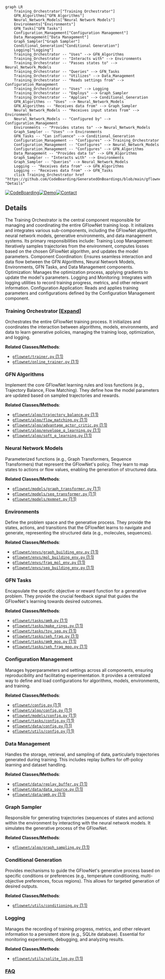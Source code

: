 ```mermaid
graph LR
    Training_Orchestrator["Training Orchestrator"]
    GFN_Algorithms["GFN Algorithms"]
    Neural_Network_Models["Neural Network Models"]
    Environments["Environments"]
    GFN_Tasks["GFN Tasks"]
    Configuration_Management["Configuration Management"]
    Data_Management["Data Management"]
    Graph_Sampler["Graph Sampler"]
    Conditional_Generation["Conditional Generation"]
    Logging["Logging"]
    Training_Orchestrator -- "Uses" --> GFN_Algorithms
    Training_Orchestrator -- "Interacts with" --> Environments
    Training_Orchestrator -- "Passes states to" --> Neural_Network_Models
    Training_Orchestrator -- "Queries" --> GFN_Tasks
    Training_Orchestrator -- "Utilizes" --> Data_Management
    Training_Orchestrator -- "Reads settings from" --> Configuration_Management
    Training_Orchestrator -- "Uses" --> Logging
    Training_Orchestrator -- "Employs" --> Graph_Sampler
    Training_Orchestrator -- "Applies" --> Conditional_Generation
    GFN_Algorithms -- "Uses" --> Neural_Network_Models
    GFN_Algorithms -- "Receives data from" --> Graph_Sampler
    Neural_Network_Models -- "Receives input states from" --> Environments
    Neural_Network_Models -- "Configured by" --> Configuration_Management
    Environments -- "Provides states to" --> Neural_Network_Models
    Graph_Sampler -- "Uses" --> Environments
    GFN_Tasks -- "Can influence" --> Conditional_Generation
    Configuration_Management -- "Configures" --> Training_Orchestrator
    Configuration_Management -- "Configures" --> Neural_Network_Models
    Configuration_Management -- "Configures" --> GFN_Algorithms
    Data_Management -- "Provides data to" --> GFN_Algorithms
    Graph_Sampler -- "Interacts with" --> Environments
    Graph_Sampler -- "Queries" --> Neural_Network_Models
    Logging -- "Receives data from" --> GFN_Algorithms
    Logging -- "Receives data from" --> GFN_Tasks
    click Training_Orchestrator href "https://github.com/CodeBoarding/GeneratedOnBoardings/blob/main/gflownet/Training_Orchestrator.md" "Details"
```

[![CodeBoarding](https://img.shields.io/badge/Generated%20by-CodeBoarding-9cf?style=flat-square)](https://github.com/CodeBoarding/GeneratedOnBoardings)[![Demo](https://img.shields.io/badge/Try%20our-Demo-blue?style=flat-square)](https://www.codeboarding.org/demo)[![Contact](https://img.shields.io/badge/Contact%20us%20-%20contact@codeboarding.org-lightgrey?style=flat-square)](mailto:contact@codeboarding.org)

## Details

The Training Orchestrator is the central component responsible for managing and coordinating the entire GFlowNet training loop. It initializes and integrates various sub-components, including the GFlowNet algorithm, neural network models, generative environments, and data management systems. Its primary responsibilities include: Training Loop Management: Iteratively samples trajectories from the environment, computes losses based on the chosen GFlowNet algorithm, and updates the model parameters. Component Coordination: Ensures seamless interaction and data flow between the GFN Algorithms, Neural Network Models, Environments, GFN Tasks, and Data Management components. Optimization: Manages the optimization process, applying gradients to update the model's parameters. Logging and Monitoring: Integrates with logging utilities to record training progress, metrics, and other relevant information. Configuration Application: Reads and applies training parameters and configurations defined by the Configuration Management component.

### Training Orchestrator [[Expand]](./Training_Orchestrator.md)
Orchestrates the entire GFlowNet training process. It initializes and coordinates the interaction between algorithms, models, environments, and data to learn generative policies, managing the training loop, optimization, and logging.


**Related Classes/Methods**:

- <a href="https://github.com/recursionpharma/gflownet/blob/trunk/src/gflownet/trainer.py#L1-L1" target="_blank" rel="noopener noreferrer">`gflownet/trainer.py` (1:1)</a>
- <a href="https://github.com/recursionpharma/gflownet/blob/trunk/src/gflownet/online_trainer.py#L1-L1" target="_blank" rel="noopener noreferrer">`gflownet/online_trainer.py` (1:1)</a>


### GFN Algorithms
Implement the core GFlowNet learning rules and loss functions (e.g., Trajectory Balance, Flow Matching). They define how the model parameters are updated based on sampled trajectories and rewards.


**Related Classes/Methods**:

- <a href="https://github.com/recursionpharma/gflownet/blob/trunk/src/gflownet/algo/trajectory_balance.py#L1-L1" target="_blank" rel="noopener noreferrer">`gflownet/algo/trajectory_balance.py` (1:1)</a>
- <a href="https://github.com/recursionpharma/gflownet/blob/trunk/src/gflownet/algo/flow_matching.py#L1-L1" target="_blank" rel="noopener noreferrer">`gflownet/algo/flow_matching.py` (1:1)</a>
- <a href="https://github.com/recursionpharma/gflownet/blob/trunk/src/gflownet/algo/advantage_actor_critic.py#L1-L1" target="_blank" rel="noopener noreferrer">`gflownet/algo/advantage_actor_critic.py` (1:1)</a>
- <a href="https://github.com/recursionpharma/gflownet/blob/trunk/src/gflownet/algo/envelope_q_learning.py#L1-L1" target="_blank" rel="noopener noreferrer">`gflownet/algo/envelope_q_learning.py` (1:1)</a>
- <a href="https://github.com/recursionpharma/gflownet/blob/trunk/src/gflownet/algo/soft_q_learning.py#L1-L1" target="_blank" rel="noopener noreferrer">`gflownet/algo/soft_q_learning.py` (1:1)</a>


### Neural Network Models
Parameterized functions (e.g., Graph Transformers, Sequence Transformers) that represent the GFlowNet's policy. They learn to map states to actions or flow values, enabling the generation of structured data.


**Related Classes/Methods**:

- <a href="https://github.com/recursionpharma/gflownet/blob/trunk/src/gflownet/models/graph_transformer.py#L1-L1" target="_blank" rel="noopener noreferrer">`gflownet/models/graph_transformer.py` (1:1)</a>
- <a href="https://github.com/recursionpharma/gflownet/blob/trunk/src/gflownet/models/seq_transformer.py#L1-L1" target="_blank" rel="noopener noreferrer">`gflownet/models/seq_transformer.py` (1:1)</a>
- <a href="https://github.com/recursionpharma/gflownet/blob/trunk/src/gflownet/models/mxmnet.py#L1-L1" target="_blank" rel="noopener noreferrer">`gflownet/models/mxmnet.py` (1:1)</a>


### Environments
Define the problem space and the generative process. They provide the states, actions, and transitions that the GFlowNet learns to navigate and generate, representing the structured data (e.g., molecules, sequences).


**Related Classes/Methods**:

- <a href="https://github.com/recursionpharma/gflownet/blob/trunk/src/gflownet/envs/graph_building_env.py#L1-L1" target="_blank" rel="noopener noreferrer">`gflownet/envs/graph_building_env.py` (1:1)</a>
- <a href="https://github.com/recursionpharma/gflownet/blob/trunk/src/gflownet/envs/mol_building_env.py#L1-L1" target="_blank" rel="noopener noreferrer">`gflownet/envs/mol_building_env.py` (1:1)</a>
- <a href="https://github.com/recursionpharma/gflownet/blob/trunk/src/gflownet/envs/frag_mol_env.py#L1-L1" target="_blank" rel="noopener noreferrer">`gflownet/envs/frag_mol_env.py` (1:1)</a>
- <a href="https://github.com/recursionpharma/gflownet/blob/trunk/src/gflownet/envs/seq_building_env.py#L1-L1" target="_blank" rel="noopener noreferrer">`gflownet/envs/seq_building_env.py` (1:1)</a>


### GFN Tasks
Encapsulate the specific objective or reward function for a generative problem. They provide the crucial feedback signal that guides the GFlowNet's learning towards desired outcomes.


**Related Classes/Methods**:

- <a href="https://github.com/recursionpharma/gflownet/blob/trunk/src/gflownet/tasks/qm9.py#L1-L1" target="_blank" rel="noopener noreferrer">`gflownet/tasks/qm9.py` (1:1)</a>
- <a href="https://github.com/recursionpharma/gflownet/blob/trunk/src/gflownet/tasks/make_rings.py#L1-L1" target="_blank" rel="noopener noreferrer">`gflownet/tasks/make_rings.py` (1:1)</a>
- <a href="https://github.com/recursionpharma/gflownet/blob/trunk/src/gflownet/tasks/toy_seq.py#L1-L1" target="_blank" rel="noopener noreferrer">`gflownet/tasks/toy_seq.py` (1:1)</a>
- <a href="https://github.com/recursionpharma/gflownet/blob/trunk/src/gflownet/tasks/seh_frag.py#L1-L1" target="_blank" rel="noopener noreferrer">`gflownet/tasks/seh_frag.py` (1:1)</a>
- <a href="https://github.com/recursionpharma/gflownet/blob/trunk/src/gflownet/tasks/qm9_moo.py#L1-L1" target="_blank" rel="noopener noreferrer">`gflownet/tasks/qm9_moo.py` (1:1)</a>
- <a href="https://github.com/recursionpharma/gflownet/blob/trunk/src/gflownet/tasks/seh_frag_moo.py#L1-L1" target="_blank" rel="noopener noreferrer">`gflownet/tasks/seh_frag_moo.py` (1:1)</a>


### Configuration Management
Manages hyperparameters and settings across all components, ensuring reproducibility and facilitating experimentation. It provides a centralized way to define and load configurations for algorithms, models, environments, and training.


**Related Classes/Methods**:

- <a href="https://github.com/recursionpharma/gflownet/blob/trunk/src/gflownet/config.py#L1-L1" target="_blank" rel="noopener noreferrer">`gflownet/config.py` (1:1)</a>
- <a href="https://github.com/recursionpharma/gflownet/blob/trunk/src/gflownet/algo/config.py#L1-L1" target="_blank" rel="noopener noreferrer">`gflownet/algo/config.py` (1:1)</a>
- <a href="https://github.com/recursionpharma/gflownet/blob/trunk/src/gflownet/models/config.py#L1-L1" target="_blank" rel="noopener noreferrer">`gflownet/models/config.py` (1:1)</a>
- <a href="https://github.com/recursionpharma/gflownet/blob/trunk/src/gflownet/tasks/config.py#L1-L1" target="_blank" rel="noopener noreferrer">`gflownet/tasks/config.py` (1:1)</a>
- <a href="https://github.com/recursionpharma/gflownet/blob/trunk/src/gflownet/data/config.py#L1-L1" target="_blank" rel="noopener noreferrer">`gflownet/data/config.py` (1:1)</a>
- <a href="https://github.com/recursionpharma/gflownet/blob/trunk/src/gflownet/utils/config.py#L1-L1" target="_blank" rel="noopener noreferrer">`gflownet/utils/config.py` (1:1)</a>


### Data Management
Handles the storage, retrieval, and sampling of data, particularly trajectories generated during training. This includes replay buffers for off-policy learning and dataset handling.


**Related Classes/Methods**:

- <a href="https://github.com/recursionpharma/gflownet/blob/trunk/src/gflownet/data/replay_buffer.py#L1-L1" target="_blank" rel="noopener noreferrer">`gflownet/data/replay_buffer.py` (1:1)</a>
- <a href="https://github.com/recursionpharma/gflownet/blob/trunk/src/gflownet/data/data_source.py#L1-L1" target="_blank" rel="noopener noreferrer">`gflownet/data/data_source.py` (1:1)</a>
- <a href="https://github.com/recursionpharma/gflownet/blob/trunk/src/gflownet/data/qm9.py#L1-L1" target="_blank" rel="noopener noreferrer">`gflownet/data/qm9.py` (1:1)</a>


### Graph Sampler
Responsible for generating trajectories (sequences of states and actions) within the environment by interacting with the neural network models. It simulates the generative process of the GFlowNet.


**Related Classes/Methods**:

- <a href="https://github.com/recursionpharma/gflownet/blob/trunk/src/gflownet/algo/graph_sampling.py#L1-L1" target="_blank" rel="noopener noreferrer">`gflownet/algo/graph_sampling.py` (1:1)</a>


### Conditional Generation
Provides mechanisms to guide the GFlowNet's generative process based on specific conditions or preferences (e.g., temperature conditioning, multi-objective preferences, focus regions). This allows for targeted generation of desired outputs.


**Related Classes/Methods**:

- <a href="https://github.com/recursionpharma/gflownet/blob/trunk/src/gflownet/utils/conditioning.py#L1-L1" target="_blank" rel="noopener noreferrer">`gflownet/utils/conditioning.py` (1:1)</a>


### Logging
Manages the recording of training progress, metrics, and other relevant information to a persistent store (e.g., SQLite database). Essential for monitoring experiments, debugging, and analyzing results.


**Related Classes/Methods**:

- <a href="https://github.com/recursionpharma/gflownet/blob/trunk/src/gflownet/utils/sqlite_log.py#L1-L1" target="_blank" rel="noopener noreferrer">`gflownet/utils/sqlite_log.py` (1:1)</a>




### [FAQ](https://github.com/CodeBoarding/GeneratedOnBoardings/tree/main?tab=readme-ov-file#faq)